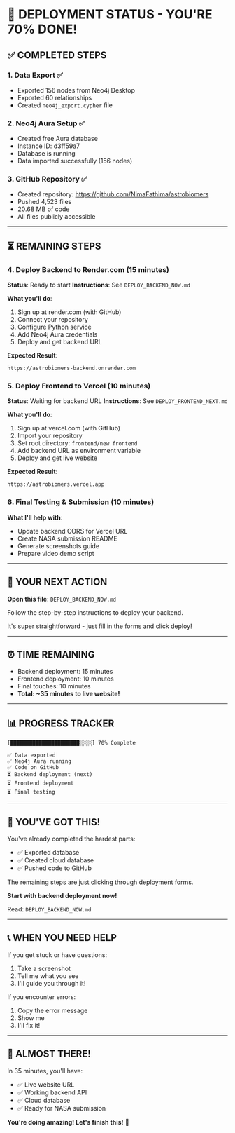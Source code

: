 # 🎉 DEPLOYMENT STATUS - YOU'RE 70% DONE!

## ✅ COMPLETED STEPS

### 1. Data Export ✅
- Exported 156 nodes from Neo4j Desktop
- Exported 60 relationships
- Created `neo4j_export.cypher` file

### 2. Neo4j Aura Setup ✅
- Created free Aura database
- Instance ID: d3ff59a7
- Database is running
- Data imported successfully (156 nodes)

### 3. GitHub Repository ✅
- Created repository: https://github.com/NimaFathima/astrobiomers
- Pushed 4,523 files
- 20.68 MB of code
- All files publicly accessible

---

## ⏳ REMAINING STEPS

### 4. Deploy Backend to Render.com (15 minutes)
**Status**: Ready to start
**Instructions**: See `DEPLOY_BACKEND_NOW.md`

**What you'll do**:
1. Sign up at render.com (with GitHub)
2. Connect your repository
3. Configure Python service
4. Add Neo4j Aura credentials
5. Deploy and get backend URL

**Expected Result**:
```
https://astrobiomers-backend.onrender.com
```

### 5. Deploy Frontend to Vercel (10 minutes)
**Status**: Waiting for backend URL
**Instructions**: See `DEPLOY_FRONTEND_NEXT.md`

**What you'll do**:
1. Sign up at vercel.com (with GitHub)
2. Import your repository
3. Set root directory: `frontend/new frontend`
4. Add backend URL as environment variable
5. Deploy and get live website

**Expected Result**:
```
https://astrobiomers.vercel.app
```

### 6. Final Testing & Submission (10 minutes)
**What I'll help with**:
- Update backend CORS for Vercel URL
- Create NASA submission README
- Generate screenshots guide
- Prepare video demo script

---

## 🎯 YOUR NEXT ACTION

**Open this file**: `DEPLOY_BACKEND_NOW.md`

Follow the step-by-step instructions to deploy your backend.

It's super straightforward - just fill in the forms and click deploy!

---

## ⏰ TIME REMAINING

- Backend deployment: 15 minutes
- Frontend deployment: 10 minutes
- Final touches: 10 minutes
- **Total: ~35 minutes to live website!**

---

## 📊 PROGRESS TRACKER

```
[██████████████████████░░░░] 70% Complete

✅ Data exported
✅ Neo4j Aura running
✅ Code on GitHub
⏳ Backend deployment (next)
⏳ Frontend deployment
⏳ Final testing
```

---

## 💪 YOU'VE GOT THIS!

You've already completed the hardest parts:
- ✅ Exported database
- ✅ Created cloud database
- ✅ Pushed code to GitHub

The remaining steps are just clicking through deployment forms.

**Start with backend deployment now!**

Read: `DEPLOY_BACKEND_NOW.md`

---

## 📞 WHEN YOU NEED HELP

If you get stuck or have questions:
1. Take a screenshot
2. Tell me what you see
3. I'll guide you through it!

If you encounter errors:
1. Copy the error message
2. Show me
3. I'll fix it!

---

## 🎉 ALMOST THERE!

In 35 minutes, you'll have:
- ✅ Live website URL
- ✅ Working backend API
- ✅ Cloud database
- ✅ Ready for NASA submission

**You're doing amazing! Let's finish this!** 🚀
